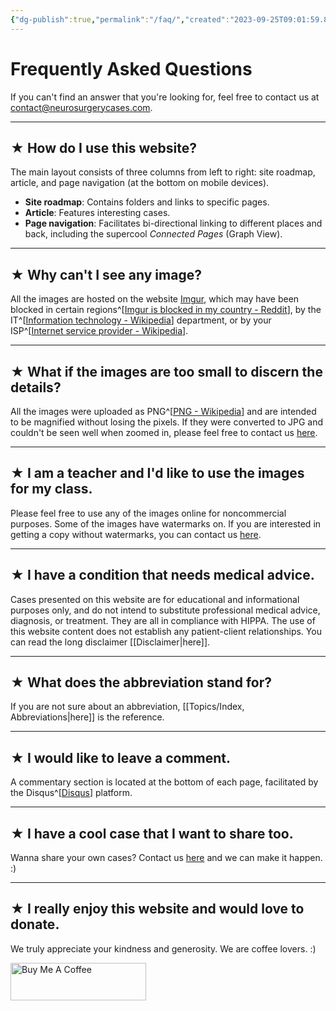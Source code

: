 ```yaml
---
{"dg-publish":true,"permalink":"/faq/","created":"2023-09-25T09:01:59.890-07:00","updated":"2024-03-17T21:04:37.934-07:00"}
---
```



# Frequently Asked Questions

If you can't find an answer that you're looking for, feel free to contact us at [contact@neurosurgerycases.com](mailto:contact@neurosurgerycases.com).

---

## ★ How do I use this website?

The main layout consists of three columns from left to right: site roadmap, article, and page navigation (at the bottom on mobile devices).

- **Site roadmap**: Contains folders and links to specific pages.
- **Article**: Features interesting cases.
- **Page navigation**: Facilitates bi-directional linking to different places and back, including the supercool *Connected Pages* (Graph View).

---

## ★ Why can't I see any image?

All the images are hosted on the website [Imgur](https://imgur.com), which may have been blocked in certain regions^[[Imgur is blocked in my country - Reddit](https://www.reddit.com/r/BoostForReddit/comments/cd32h9/imgur_is_blocked_in_my_country/)], by the IT^[[Information technology - Wikipedia](https://en.wikipedia.org/wiki/Information_technology)] department, or by your ISP^[[Internet service provider - Wikipedia](https://en.wikipedia.org/wiki/Internet_service_provider)].

---

## ★ What if the images are too small to discern the details?

All the images were uploaded as PNG^[[PNG - Wikipedia](https://en.wikipedia.org/wiki/PNG)] and are intended to be magnified without losing the pixels. If they were converted to JPG and couldn't be seen well when zoomed in, please feel free to contact us [here](mailto:contact@neurosurgerycases.com).

---

## ★ I am a teacher and I'd like to use the images for my class.

Please feel free to use any of the images online for noncommercial purposes. 
Some of the images have watermarks on. If you are interested in getting a copy without watermarks, you can contact us [here](mailto:contact@neurosurgerycases.com).

---

## ★ I have a condition that needs medical advice.

Cases presented on this website are for educational and informational purposes only, and do not intend to substitute professional medical advice, diagnosis, or treatment. They are all in compliance with HIPPA. The use of this website content does not establish any patient-client relationships. You can read the long disclaimer [[Disclaimer\|here]].

---

## ★ What does the abbreviation stand for?

If you are not sure about an abbreviation, [[Topics/Index, Abbreviations\|here]] is the reference.

---

## ★ I would like to leave a comment.

A commentary section is located at the bottom of each page, facilitated by the Disqus^[[Disqus](https://disqus.com/)] platform.

---

## ★ I have a cool case that I want to share too.

Wanna share your own cases? Contact us [here](mailto:contact@neurosurgerycases.com) and we can make it happen. :)

---

## ★ I really enjoy this website and would love to donate.

We truly appreciate your kindness and generosity. We are coffee lovers. :)

<a href="https://www.buymeacoffee.com/neurosurgerycases" target="_blank"><img src="https://cdn.buymeacoffee.com/buttons/v2/default-yellow.png" alt="Buy Me A Coffee" style="height: 60px !important;width: 217px !important;" ></a>
